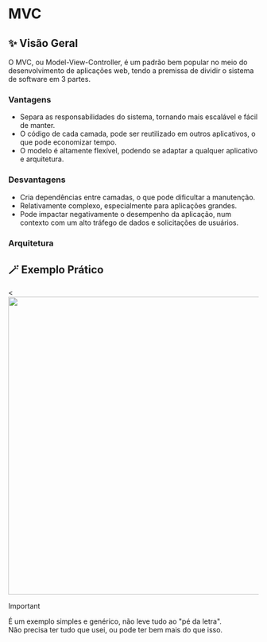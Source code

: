 # MVC

## ✨ Visão Geral
O MVC, ou Model-View-Controller, é um padrão bem popular no meio do desenvolvimento de aplicações web, tendo a premissa de dividir o sistema de software em 3 partes.

### Vantagens
- Separa as responsabilidades do sistema, tornando mais escalável e fácil de manter.
- O código de cada camada, pode ser reutilizado em outros aplicativos, o que pode economizar tempo.
- O modelo é altamente flexível, podendo se adaptar a qualquer aplicativo e arquitetura.

### Desvantagens
- Cria dependências entre camadas, o que pode dificultar a manutenção.
- Relativamente complexo, especialmente para aplicações grandes.
- Pode impactar negativamente o desempenho da aplicação, num contexto com um alto tráfego de dados e solicitações de usuários.

### Arquitetura

## 🪄 Exemplo Prático


<<img src="exemplo-.png" width="600" />

> [!IMPORTANT]
> É um exemplo simples e genérico, não leve tudo ao "pé da letra". <br/>
> Não precisa ter tudo que usei, ou pode ter bem mais do que isso.

